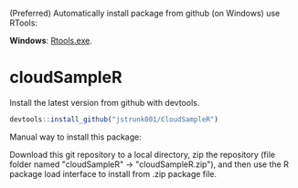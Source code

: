 (Preferred) Automatically install package from github (on Windows) use RTools:

**Windows**: [Rtools.exe](https://cran.r-project.org/bin/windows/Rtools/). 

# cloudSampleR
Install the latest version from github with devtools. 
```r
devtools::install_github("jstrunk001/CloudSampleR")
```



Manual way to install this package:

Download this git repository to a local directory, zip the repository (file folder named "cloudSampleR" -> "cloudSampleR.zip"), and then use the R package load interface to install from .zip package file.

